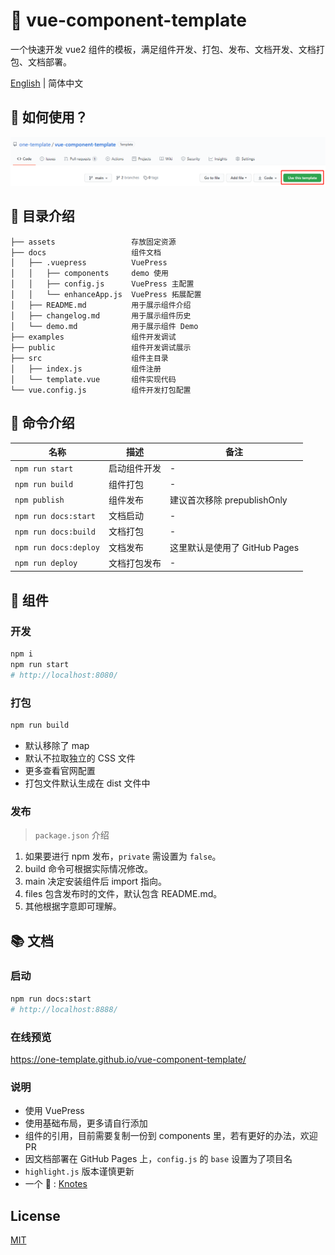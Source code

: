 # 🌈 vue-component-template

一个快速开发 vue2 组件的模板，满足组件开发、打包、发布、文档开发、文档打包、文档部署。

[English](./README.md) | 简体中文

## 💖 如何使用？

![](./assets/1.png)

## 💎 目录介绍

```
├── assets                 存放固定资源
├── docs                   组件文档
│   ├── .vuepress          VuePress
│   │   ├── components     demo 使用
│   │   ├── config.js      VuePress 主配置
│   │   └── enhanceApp.js  VuePress 拓展配置
│   ├── README.md          用于展示组件介绍
│   ├── changelog.md       用于展示组件历史
│   └── demo.md            用于展示组件 Demo
├── examples               组件开发调试
├── public                 组件开发调试展示
├── src                    组件主目录
│   ├── index.js           组件注册
│   └── template.vue       组件实现代码
└── vue.config.js          组件开发打包配置
```

## 🤖 命令介绍

| 名称 | 描述 | 备注 |
| -- | -- | -- |
| `npm run start` | 启动组件开发 | - |
| `npm run build` | 组件打包 | - |
| `npm publish` | 组件发布 | 建议首次移除 prepublishOnly |
| `npm run docs:start` | 文档启动 | - |
| `npm run docs:build` | 文档打包 | - |
| `npm run docs:deploy` | 文档发布 | 这里默认是使用了 GitHub Pages |
| `npm run deploy` | 文档打包发布 | - |

## 🍭 组件

### 开发

```bash
npm i
npm run start
# http://localhost:8080/
```

### 打包

```bash
npm run build
```

- 默认移除了 map
- 默认不拉取独立的 CSS 文件
- 更多查看官网配置
- 打包文件默认生成在 dist 文件中

### 发布

> `package.json` 介绍

1. 如果要进行 npm 发布，`private` 需设置为 `false`。
2. build 命令可根据实际情况修改。
3. main 决定安装组件后 import 指向。
4. files 包含发布时的文件，默认包含 README.md。
5. 其他根据字意即可理解。

## 📚 文档

### 启动

```bash
npm run docs:start
# http://localhost:8888/
```

### 在线预览

https://one-template.github.io/vue-component-template/

### 说明

- 使用 VuePress
- 使用基础布局，更多请自行添加
- 组件的引用，目前需要复制一份到 components 里，若有更好的办法，欢迎 PR
- 因文档部署在 GitHub Pages 上，`config.js` 的 `base` 设置为了项目名
- `highlight.js` 版本谨慎更新
- 一个 🌰 : [Knotes](https://github.com/xrkffgg/Knotes)

## License

[MIT](https://github.com/one-template/vue-component-template/blob/main/LICENSE)
